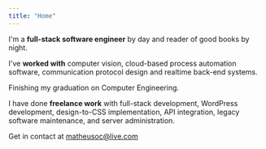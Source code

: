 ```yaml
---
title: "Home"
---
```


I'm a __full-stack software engineer__ by day and reader of good books by night.

I've __worked with__ computer vision, cloud-based process automation software, communication protocol design and realtime back-end systems. 

Finishing my graduation on Computer Engineering.

I have done __freelance work__ with full-stack development, WordPress development, design-to-CSS implementation, API integration, legacy software maintenance, and server administration.

Get in contact at matheusoc@live.com